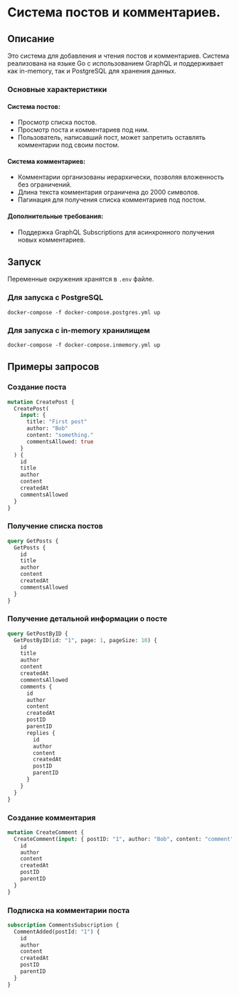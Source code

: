 # Система постов и комментариев.

## Описание

Это система для добавления и чтения постов и комментариев. Система реализована на языке Go с использованием GraphQL и поддерживает как in-memory, так и PostgreSQL для хранения данных.

### Основные характеристики

#### Система постов:

- Просмотр списка постов.
- Просмотр поста и комментариев под ним.
- Пользователь, написавший пост, может запретить оставлять комментарии под своим постом.

#### Система комментариев:

- Комментарии организованы иерархически, позволяя вложенность без ограничений.
- Длина текста комментария ограничена до 2000 символов.
- Пагинация для получения списка комментариев под постом.

#### Дополнительные требования:

- Поддержка GraphQL Subscriptions для асинхронного получения новых комментариев.

## Запуск

Переменные окружения хранятся в `.env` файле.

### Для запуска с PostgreSQL

```
docker-compose -f docker-compose.postgres.yml up
```

### Для запуска c in-memory хранилищем

```
docker-compose -f docker-compose.inmemory.yml up
```

## Примеры запросов

### Создание поста

```graphql
mutation CreatePost {
  CreatePost(
    input: {
      title: "First post"
      author: "Bob"
      content: "something."
      commentsAllowed: true
    }
  ) {
    id
    title
    author
    content
    createdAt
    commentsAllowed
  }
}
```

### Получение списка постов

```graphql
query GetPosts {
  GetPosts {
    id
    title
    author
    content
    createdAt
    commentsAllowed
  }
}
```

### Получение детальной информации о посте

```graphql
query GetPostByID {
  GetPostByID(id: "1", page: 1, pageSize: 10) {
    id
    title
    author
    content
    createdAt
    commentsAllowed
    comments {
      id
      author
      content
      createdAt
      postID
      parentID
      replies {
        id
        author
        content
        createdAt
        postID
        parentID
      }
    }
  }
}
```

### Создание комментария

```graphql
mutation CreateComment {
  CreateComment(input: { postID: "1", author: "Bob", content: "comment" }) {
    id
    author
    content
    createdAt
    postID
    parentID
  }
}
```

### Подписка на комментарии поста

```graphql
subscription CommentsSubscription {
  CommentAdded(postId: "1") {
    id
    author
    content
    createdAt
    postID
    parentID
  }
}
```
